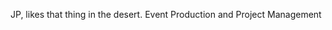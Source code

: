 JP, likes that thing in the desert.
Event Production and Project Management

<!---
Jprobinson008/Jprobinson008 is a ✨ special ✨ repository because its `README.md` (this file) appears on your GitHub profile.
You can click the Preview link to take a look at your changes.
--->
